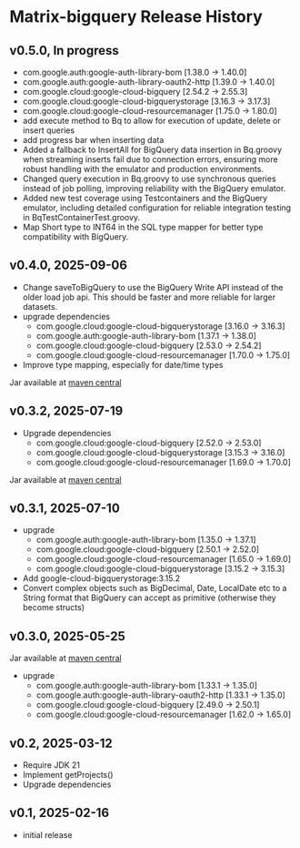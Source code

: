 # Matrix-bigquery Release History

## v0.5.0, In progress
- com.google.auth:google-auth-library-bom [1.38.0 -> 1.40.0]
- com.google.auth:google-auth-library-oauth2-http [1.39.0 -> 1.40.0]
- com.google.cloud:google-cloud-bigquery [2.54.2 -> 2.55.3]
- com.google.cloud:google-cloud-bigquerystorage [3.16.3 -> 3.17.3]
- com.google.cloud:google-cloud-resourcemanager [1.75.0 -> 1.80.0]
- add execute method to Bq to allow for execution of update, delete or insert queries
- add progress bar when inserting data
- Added a fallback to InsertAll for BigQuery data insertion in Bq.groovy when streaming inserts fail due to connection errors, ensuring more robust handling with the emulator and production environments. 
- Changed query execution in Bq.groovy to use synchronous queries instead of job polling, improving reliability with the BigQuery emulator. 
- Added new test coverage using Testcontainers and the BigQuery emulator, including detailed configuration for reliable integration testing in BqTestContainerTest.groovy. 
- Map Short type to INT64 in the SQL type mapper for better type compatibility with BigQuery.

## v0.4.0, 2025-09-06
- Change saveToBigQuery to use the BigQuery Write API instead of the older
  load job api. This should be faster and more reliable for larger datasets.
- upgrade dependencies
  - com.google.cloud:google-cloud-bigquerystorage [3.16.0 -> 3.16.3]
  - com.google.auth:google-auth-library-bom [1.37.1 -> 1.38.0]
  - com.google.cloud:google-cloud-bigquery [2.53.0 -> 2.54.2]
  - com.google.cloud:google-cloud-resourcemanager [1.70.0 -> 1.75.0]
- Improve type mapping, especially for date/time types

Jar available at [maven central](https://repo1.maven.org/maven2/se/alipsa/matrix/matrix-bigquery/0.4.4/matrix-bigquery-0.4.0.jar)

## v0.3.2, 2025-07-19
- Upgrade dependencies
  - com.google.cloud:google-cloud-bigquery [2.52.0 -> 2.53.0]
  - com.google.cloud:google-cloud-bigquerystorage [3.15.3 -> 3.16.0]
  - com.google.cloud:google-cloud-resourcemanager [1.69.0 -> 1.70.0]

Jar available at [maven central](https://repo1.maven.org/maven2/se/alipsa/matrix/matrix-bigquery/0.3.2/matrix-bigquery-0.3.2.jar)

## v0.3.1, 2025-07-10
- upgrade
  - com.google.auth:google-auth-library-bom [1.35.0 -> 1.37.1]
  - com.google.cloud:google-cloud-bigquery [2.50.1 -> 2.52.0]
  - com.google.cloud:google-cloud-resourcemanager [1.65.0 -> 1.69.0]
  -  com.google.cloud:google-cloud-bigquerystorage [3.15.2 -> 3.15.3]
- Add google-cloud-bigquerystorage:3.15.2
- Convert complex objects such as BigDecimal, Date, LocalDate etc to a String format
  that BigQuery can accept as primitive (otherwise they become structs)


## v0.3.0, 2025-05-25
Jar available at [maven central](https://repo1.maven.org/maven2/se/alipsa/matrix/matrix-bigquery/0.3/matrix-bigquery-0.3.jar)
- upgrade 
  - com.google.auth:google-auth-library-bom [1.33.1 -> 1.35.0]
  - com.google.auth:google-auth-library-oauth2-http [1.33.1 -> 1.35.0]
  - com.google.cloud:google-cloud-bigquery [2.49.0 -> 2.50.1]
  - com.google.cloud:google-cloud-resourcemanager [1.62.0 -> 1.65.0]

## v0.2, 2025-03-12
- Require JDK 21
- Implement getProjects()
- Upgrade dependencies

## v0.1, 2025-02-16
- initial release
